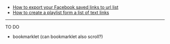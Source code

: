 - [How to export your Facebook saved links to url list](https://medium.com/cod3/how-to-export-your-facebook-saved-links-to-pocket-c34828dd5f8e)
- [How to create a playlist form a list of text links](https://webapps.stackexchange.com/a/120454/14445)

---

TO DO
- bookmarklet (can bookmarklet also scroll?)